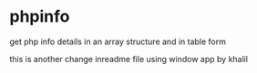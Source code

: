 phpinfo
=======

get php info details in an array structure and in table form

this is another change inreadme file using window app by khalil
